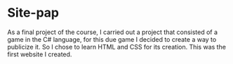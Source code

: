 # Site-pap
As a final project of the course, I carried out a project that consisted of a game in the C# language, for this due game I decided to create a way to publicize it. So I chose to learn HTML and CSS for its creation. This was the first website I created.

